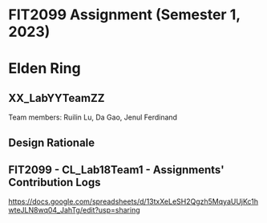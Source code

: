 # FIT2099 Assignment (Semester 1, 2023)
# Elden Ring

## XX_LabYYTeamZZ
Team members: Ruilin Lu, Da Gao, Jenul Ferdinand

## Design Rationale

## FIT2099 - CL_Lab18Team1 - Assignments' Contribution Logs 
https://docs.google.com/spreadsheets/d/13txXeLeSH2Qgzh5MqyaUUjKc1hwteJLN8wq04_JahTg/edit?usp=sharing
